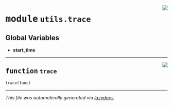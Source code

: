 <!-- markdownlint-disable -->

<a href="..\..\qtstrap\utils\trace.py#L0"><img align="right" style="float:right;" src="https://img.shields.io/badge/-source-cccccc?style=flat-square"></a>

# <kbd>module</kbd> `utils.trace`




**Global Variables**
---------------
- **start_time**

---

<a href="..\..\qtstrap\utils\trace.py#L7"><img align="right" style="float:right;" src="https://img.shields.io/badge/-source-cccccc?style=flat-square"></a>

## <kbd>function</kbd> `trace`

```python
trace(func)
```








---

_This file was automatically generated via [lazydocs](https://github.com/ml-tooling/lazydocs)._
